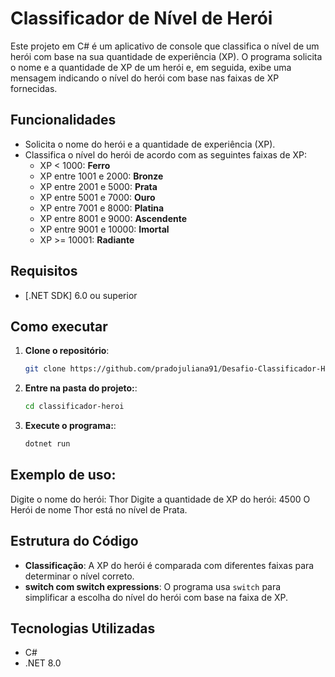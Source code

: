 # Classificador de Nível de Herói

Este projeto em C# é um aplicativo de console que classifica o nível de um herói com base na sua quantidade de experiência (XP). O programa solicita o nome e a quantidade de XP de um herói e, em seguida, exibe uma mensagem indicando o nível do herói com base nas faixas de XP fornecidas.

## Funcionalidades

- Solicita o nome do herói e a quantidade de experiência (XP).
- Classifica o nível do herói de acordo com as seguintes faixas de XP:
  - XP < 1000: **Ferro**
  - XP entre 1001 e 2000: **Bronze**
  - XP entre 2001 e 5000: **Prata**
  - XP entre 5001 e 7000: **Ouro**
  - XP entre 7001 e 8000: **Platina**
  - XP entre 8001 e 9000: **Ascendente**
  - XP entre 9001 e 10000: **Imortal**
  - XP >= 10001: **Radiante**

## Requisitos

- [.NET SDK] 6.0 ou superior

## Como executar

1. **Clone o repositório**:

   ```bash
   git clone https://github.com/pradojuliana91/Desafio-Classificador-Heroi.git

2. **Entre na pasta do projeto:**:

   ```bash
   cd classificador-heroi

3. **Execute o programa:**:
   
   ````bash
   dotnet run

## Exemplo de uso:

  Digite o nome do herói: Thor
  Digite a quantidade de XP do herói: 4500
  O Herói de nome Thor está no nível de Prata.

## Estrutura do Código

- **Classificação**: A XP do herói é comparada com diferentes faixas para determinar o nível correto.
- **switch com switch expressions**: O programa usa `switch` para simplificar a escolha do nível do herói com base na faixa de XP.

## Tecnologias Utilizadas

- C#
- .NET 8.0
   

